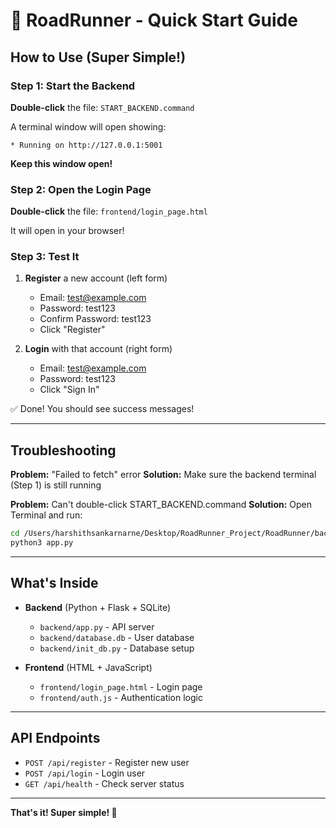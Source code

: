# 🚀 RoadRunner - Quick Start Guide

## How to Use (Super Simple!)

### **Step 1: Start the Backend** 
**Double-click** the file: `START_BACKEND.command`

A terminal window will open showing:
```
* Running on http://127.0.0.1:5001
```
**Keep this window open!**

### **Step 2: Open the Login Page**
**Double-click** the file: `frontend/login_page.html`

It will open in your browser!

### **Step 3: Test It**
1. **Register** a new account (left form)
   - Email: test@example.com
   - Password: test123
   - Confirm Password: test123
   - Click "Register"

2. **Login** with that account (right form)
   - Email: test@example.com
   - Password: test123
   - Click "Sign In"

✅ Done! You should see success messages!

---

## Troubleshooting

**Problem:** "Failed to fetch" error
**Solution:** Make sure the backend terminal (Step 1) is still running

**Problem:** Can't double-click START_BACKEND.command
**Solution:** Open Terminal and run:
```bash
cd /Users/harshithsankarnarne/Desktop/RoadRunner_Project/RoadRunner/backend
python3 app.py
```

---

## What's Inside

- **Backend** (Python + Flask + SQLite)
  - `backend/app.py` - API server
  - `backend/database.db` - User database
  - `backend/init_db.py` - Database setup

- **Frontend** (HTML + JavaScript)
  - `frontend/login_page.html` - Login page
  - `frontend/auth.js` - Authentication logic

---

## API Endpoints

- `POST /api/register` - Register new user
- `POST /api/login` - Login user
- `GET /api/health` - Check server status

---

**That's it! Super simple! 🎉**
